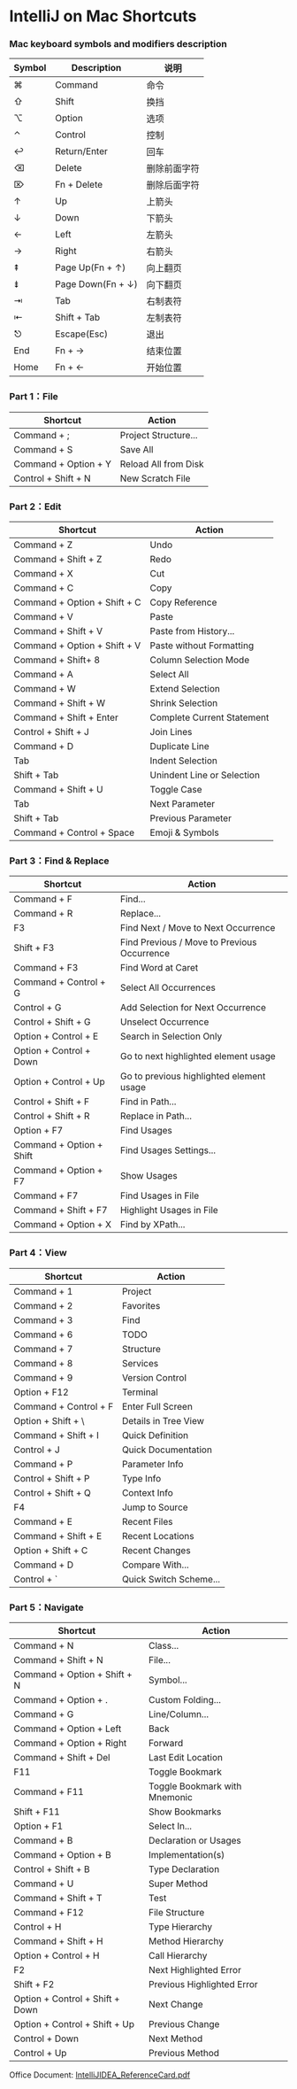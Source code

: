 # IntelliJ on Mac Shortcuts
### Mac keyboard symbols and modifiers description
Symbol|Description|说明
---|---|---
⌘|Command|命令  
⇧|Shift|换挡
⌥|Option|选项
⌃|Control|控制
↩︎|Return/Enter|回车
⌫|Delete|删除前面字符
⌦|Fn + Delete|删除后面字符
↑|Up|上箭头
↓|Down|下箭头
←|Left|左箭头
→|Right|右箭头
⇞|Page Up(Fn + ↑)|向上翻页
⇟|Page Down(Fn + ↓)|向下翻页
⇥|Tab|右制表符
⇤|Shift + Tab|左制表符
⎋|Escape(Esc)|退出
End|Fn + →|结束位置
Home|Fn + ←|开始位置

### Part 1：File
Shortcut|Action
---|---
Command + ;|Project Structure...
Command + S|Save All
Command + Option + Y|Reload All from Disk
Control + Shift + N|New Scratch File

### Part 2：Edit
Shortcut|Action
---|---
Command + Z|Undo
Command + Shift + Z|Redo
Command + X|Cut
Command + C|Copy
Command + Option + Shift + C|Copy Reference
Command + V|Paste
Command + Shift + V|Paste from History...
Command + Option + Shift + V|Paste without Formatting
Command + Shift+ 8|Column Selection Mode
Command + A|Select All
Command + W|Extend Selection
Command + Shift + W|Shrink Selection
Command + Shift + Enter|Complete Current Statement
Control + Shift + J|Join Lines
Command + D|Duplicate Line
Tab|Indent Selection
Shift + Tab|Unindent Line or Selection
Command + Shift + U|Toggle Case
Tab|Next Parameter
Shift + Tab|Previous Parameter
Command + Control + Space|Emoji & Symbols

### Part 3：Find & Replace
Shortcut|Action
---|---
Command + F|Find...
Command + R|Replace...
F3|Find Next / Move to Next Occurrence
Shift + F3|Find Previous / Move to Previous Occurrence
Command + F3|Find Word at Caret
Command + Control + G|Select All Occurrences
Control + G|Add Selection for Next Occurrence
Control + Shift + G|Unselect Occurrence
Option + Control + E|Search in Selection Only
Option + Control + Down|Go to next highlighted element usage
Option + Control + Up|Go to previous highlighted element usage
Control + Shift + F|Find in Path...
Control + Shift + R|Replace in Path...
Option + F7|Find Usages
Command + Option + Shift|Find Usages Settings...
Command + Option + F7|Show Usages
Command + F7|Find Usages in File
Command + Shift + F7|Highlight Usages in File
Command + Option + X|Find by XPath...

### Part 4：View
Shortcut|Action
---|---
Command + 1|Project
Command + 2|Favorites
Command + 3|Find
Command + 6|TODO
Command + 7|Structure
Command + 8|Services
Command + 9|Version Control
Option + F12|Terminal
Command + Control + F|Enter Full Screen
Option + Shift + \\ |Details in Tree View
Command + Shift + I|Quick Definition
Control + J|Quick Documentation
Command + P|Parameter Info
Control + Shift + P|Type Info
Control + Shift + Q|Context Info
F4|Jump to Source
Command + E|Recent Files
Command + Shift + E|Recent Locations
Option + Shift + C|Recent Changes
Command + D|Compare With...
Control + `|Quick Switch Scheme...

### Part 5：Navigate
Shortcut|Action
---|---
Command + N|Class...
Command + Shift + N|File...
Command + Option + Shift + N|Symbol...
Command + Option + .|Custom Folding...
Command + G|Line/Column...
Command + Option + Left|Back
Command + Option + Right|Forward
Command + Shift + Del|Last Edit Location
F11|Toggle Bookmark
Command + F11|Toggle Bookmark with Mnemonic
Shift + F11|Show Bookmarks
Option + F1|Select In...
Command + B|Declaration or Usages
Command + Option + B|Implementation(s)
Control + Shift + B|Type Declaration
Command + U|Super Method
Command + Shift + T|Test
Command + F12|File Structure
Control + H|Type Hierarchy
Command + Shift + H|Method Hierarchy
Option + Control + H|Call Hierarchy
F2|Next Highlighted Error
Shift + F2|Previous Highlighted Error
Option + Control + Shift + Down|Next Change
Option + Control + Shift + Up|Previous Change
Control + Down|Next Method
Control + Up|Previous Method


Office Document: 
[IntelliJIDEA_ReferenceCard.pdf](https://github.com/unetman/works/blob/master/resources/IntelliJIDEA_ReferenceCard.pdf)

